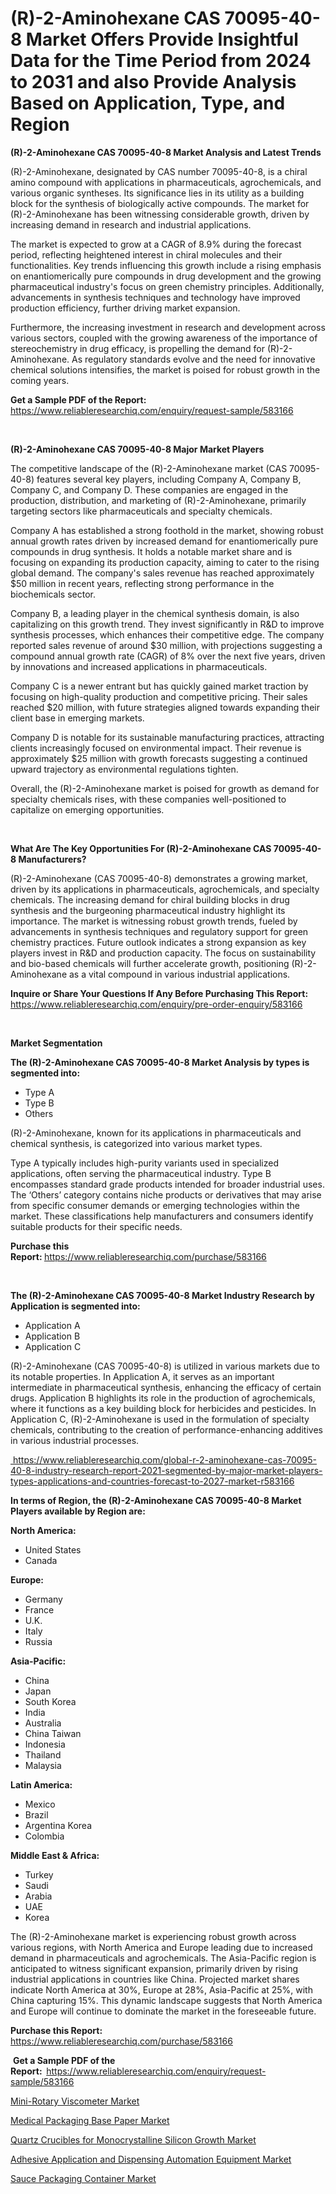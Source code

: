 <p><h1>(R)-2-Aminohexane CAS 70095-40-8 Market Offers Provide Insightful Data for the Time Period from 2024 to 2031 and also Provide Analysis Based on Application, Type, and Region</h1></p><p><strong>(R)-2-Aminohexane CAS 70095-40-8 Market Analysis and Latest Trends</strong></p>
<p><p>(R)-2-Aminohexane, designated by CAS number 70095-40-8, is a chiral amino compound with applications in pharmaceuticals, agrochemicals, and various organic syntheses. Its significance lies in its utility as a building block for the synthesis of biologically active compounds. The market for (R)-2-Aminohexane has been witnessing considerable growth, driven by increasing demand in research and industrial applications.</p><p>The market is expected to grow at a CAGR of 8.9% during the forecast period, reflecting heightened interest in chiral molecules and their functionalities. Key trends influencing this growth include a rising emphasis on enantiomerically pure compounds in drug development and the growing pharmaceutical industry's focus on green chemistry principles. Additionally, advancements in synthesis techniques and technology have improved production efficiency, further driving market expansion.</p><p>Furthermore, the increasing investment in research and development across various sectors, coupled with the growing awareness of the importance of stereochemistry in drug efficacy, is propelling the demand for (R)-2-Aminohexane. As regulatory standards evolve and the need for innovative chemical solutions intensifies, the market is poised for robust growth in the coming years.</p></p>
<p><strong>Get a Sample PDF of the Report:&nbsp;</strong> <a href="https://www.reliableresearchiq.com/enquiry/request-sample/583166?utm_campaign=103&utm_medium=2&utm_source=Github&utm_content=ia&utm_term=09122024&utm_id=r-2-aminohexane-cas-70095-40-8">https://www.reliableresearchiq.com/enquiry/request-sample/583166</a></p>
<p>&nbsp;</p>
<p><strong>(R)-2-Aminohexane CAS 70095-40-8 Major Market Players</strong></p>
<p><p>The competitive landscape of the (R)-2-Aminohexane market (CAS 70095-40-8) features several key players, including Company A, Company B, Company C, and Company D. These companies are engaged in the production, distribution, and marketing of (R)-2-Aminohexane, primarily targeting sectors like pharmaceuticals and specialty chemicals.</p><p>Company A has established a strong foothold in the market, showing robust annual growth rates driven by increased demand for enantiomerically pure compounds in drug synthesis. It holds a notable market share and is focusing on expanding its production capacity, aiming to cater to the rising global demand. The company's sales revenue has reached approximately $50 million in recent years, reflecting strong performance in the biochemicals sector.</p><p>Company B, a leading player in the chemical synthesis domain, is also capitalizing on this growth trend. They invest significantly in R&D to improve synthesis processes, which enhances their competitive edge. The company reported sales revenue of around $30 million, with projections suggesting a compound annual growth rate (CAGR) of 8% over the next five years, driven by innovations and increased applications in pharmaceuticals.</p><p>Company C is a newer entrant but has quickly gained market traction by focusing on high-quality production and competitive pricing. Their sales reached $20 million, with future strategies aligned towards expanding their client base in emerging markets.</p><p>Company D is notable for its sustainable manufacturing practices, attracting clients increasingly focused on environmental impact. Their revenue is approximately $25 million with growth forecasts suggesting a continued upward trajectory as environmental regulations tighten.</p><p>Overall, the (R)-2-Aminohexane market is poised for growth as demand for specialty chemicals rises, with these companies well-positioned to capitalize on emerging opportunities.</p></p>
<p>&nbsp;</p>
<p><strong>What Are The Key Opportunities For (R)-2-Aminohexane CAS 70095-40-8 Manufacturers?</strong></p>
<p><p>(R)-2-Aminohexane (CAS 70095-40-8) demonstrates a growing market, driven by its applications in pharmaceuticals, agrochemicals, and specialty chemicals. The increasing demand for chiral building blocks in drug synthesis and the burgeoning pharmaceutical industry highlight its importance. The market is witnessing robust growth trends, fueled by advancements in synthesis techniques and regulatory support for green chemistry practices. Future outlook indicates a strong expansion as key players invest in R&D and production capacity. The focus on sustainability and bio-based chemicals will further accelerate growth, positioning (R)-2-Aminohexane as a vital compound in various industrial applications.</p></p>
<p><strong>Inquire or Share Your Questions If Any Before Purchasing This Report:</strong> <a href="https://www.reliableresearchiq.com/enquiry/pre-order-enquiry/583166?utm_campaign=103&utm_medium=2&utm_source=Github&utm_content=ia&utm_term=09122024&utm_id=r-2-aminohexane-cas-70095-40-8">https://www.reliableresearchiq.com/enquiry/pre-order-enquiry/583166</a></p>
<p>&nbsp;</p>
<p><strong>Market Segmentation</strong></p>
<p><strong>The (R)-2-Aminohexane CAS 70095-40-8 Market Analysis by types is segmented into:</strong></p>
<p><ul><li>Type A</li><li>Type B</li><li>Others</li></ul></p>
<p><p>(R)-2-Aminohexane, known for its applications in pharmaceuticals and chemical synthesis, is categorized into various market types. </p><p>Type A typically includes high-purity variants used in specialized applications, often serving the pharmaceutical industry. Type B encompasses standard grade products intended for broader industrial uses. The ‘Others’ category contains niche products or derivatives that may arise from specific consumer demands or emerging technologies within the market. These classifications help manufacturers and consumers identify suitable products for their specific needs.</p></p>
<p><strong>Purchase this Report:&nbsp;</strong><a href="https://www.reliableresearchiq.com/purchase/583166?utm_campaign=103&utm_medium=2&utm_source=Github&utm_content=ia&utm_term=09122024&utm_id=r-2-aminohexane-cas-70095-40-8">https://www.reliableresearchiq.com/purchase/583166</a></p>
<p>&nbsp;</p>
<p><strong>The (R)-2-Aminohexane CAS 70095-40-8 Market Industry Research by Application is segmented into:</strong></p>
<p><ul><li>Application A</li><li>Application B</li><li>Application C</li></ul></p>
<p><p>(R)-2-Aminohexane (CAS 70095-40-8) is utilized in various markets due to its notable properties. In Application A, it serves as an important intermediate in pharmaceutical synthesis, enhancing the efficacy of certain drugs. Application B highlights its role in the production of agrochemicals, where it functions as a key building block for herbicides and pesticides. In Application C, (R)-2-Aminohexane is used in the formulation of specialty chemicals, contributing to the creation of performance-enhancing additives in various industrial processes.</p></p>
<p><a href="https://www.reliableresearchiq.com/global-r-2-aminohexane-cas-70095-40-8-industry-research-report-2021-segmented-by-major-market-players-types-applications-and-countries-forecast-to-2027-market-r583166?utm_campaign=103&utm_medium=2&utm_source=Github&utm_content=ia&utm_term=09122024&utm_id=r-2-aminohexane-cas-70095-40-8">&nbsp;https://www.reliableresearchiq.com/global-r-2-aminohexane-cas-70095-40-8-industry-research-report-2021-segmented-by-major-market-players-types-applications-and-countries-forecast-to-2027-market-r583166</a></p>
<p><strong>In terms of Region, the (R)-2-Aminohexane CAS 70095-40-8 Market Players available by Region are:</strong></p>
<p>
    <p> <strong> North America: </strong>
        <ul>
            <li>United States</li>
            <li>Canada</li>
        </ul>
        </p> 
    <p> <strong> Europe: </strong>
        <ul>
            <li>Germany</li>
            <li>France</li>
            <li>U.K.</li>
            <li>Italy</li>
            <li>Russia</li>
        </ul>
        </p> 
    <p> <strong> Asia-Pacific: </strong>
        <ul>
            <li>China</li>
            <li>Japan</li>
            <li>South Korea</li>
            <li>India</li>
            <li>Australia</li>
            <li>China Taiwan</li>
            <li>Indonesia</li>
            <li>Thailand</li>
            <li>Malaysia</li>
        </ul>
        </p> 
    <p> <strong> Latin America: </strong>
        <ul>
            <li>Mexico</li>
            <li>Brazil</li>
            <li>Argentina Korea</li>
            <li>Colombia</li>
        </ul>
        </p> 
    <p> <strong> Middle East & Africa: </strong>
        <ul>
            <li>Turkey</li>
            <li>Saudi</li>
            <li>Arabia</li>
            <li>UAE</li>
            <li>Korea</li>
        </ul>
    </p>
    </p>
<p><p>The (R)-2-Aminohexane market is experiencing robust growth across various regions, with North America and Europe leading due to increased demand in pharmaceuticals and agrochemicals. The Asia-Pacific region is anticipated to witness significant expansion, primarily driven by rising industrial applications in countries like China. Projected market shares indicate North America at 30%, Europe at 28%, Asia-Pacific at 25%, with China capturing 15%. This dynamic landscape suggests that North America and Europe will continue to dominate the market in the foreseeable future.</p></p>
<p><strong>Purchase this Report: </strong><a href="https://www.reliableresearchiq.com/purchase/583166?utm_campaign=103&utm_medium=2&utm_source=Github&utm_content=ia&utm_term=09122024&utm_id=r-2-aminohexane-cas-70095-40-8">https://www.reliableresearchiq.com/purchase/583166</a></p>
<p>&nbsp;<strong>Get a Sample PDF of the Report:&nbsp;&nbsp;</strong><a href="https://www.reliableresearchiq.com/enquiry/request-sample/583166?utm_campaign=103&utm_medium=2&utm_source=Github&utm_content=ia&utm_term=09122024&utm_id=r-2-aminohexane-cas-70095-40-8">https://www.reliableresearchiq.com/enquiry/request-sample/583166</a></p>
<p><strong></strong></p>
<p><p><a href="https://www.linkedin.com/pulse/surfing-mini-rotary-viscometer-wave-riding-market-currents-tntcc?utm_campaign=103&utm_medium=2&utm_source=Github&utm_content=ia&utm_term=09122024&utm_id=r-2-aminohexane-cas-70095-40-8">Mini-Rotary Viscometer Market</a></p><p><a href="https://www.linkedin.com/pulse/medical-packaging-base-paper-industry-trends-report-analyzing-tvkpe?utm_campaign=103&utm_medium=2&utm_source=Github&utm_content=ia&utm_term=09122024&utm_id=r-2-aminohexane-cas-70095-40-8">Medical Packaging Base Paper Market</a></p><p><a href="https://www.linkedin.com/pulse/futur-trend-quest-sl8ue?utm_campaign=103&utm_medium=2&utm_source=Github&utm_content=ia&utm_term=09122024&utm_id=r-2-aminohexane-cas-70095-40-8">Quartz Crucibles for Monocrystalline Silicon Growth Market</a></p><p><a href="https://www.linkedin.com/pulse/adhesive-application-dispensing-automation-equipment-market-htx9c?utm_campaign=103&utm_medium=2&utm_source=Github&utm_content=ia&utm_term=09122024&utm_id=r-2-aminohexane-cas-70095-40-8">Adhesive Application and Dispensing Automation Equipment Market</a></p><p><a href="https://www.linkedin.com/pulse/information-trends-significant-market-drivers-obstacles-8cr3e?utm_campaign=103&utm_medium=2&utm_source=Github&utm_content=ia&utm_term=09122024&utm_id=r-2-aminohexane-cas-70095-40-8">Sauce Packaging Container Market</a></p></p>